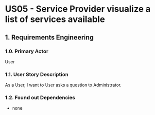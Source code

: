 # US05 - Service Provider visualize a list of services available

## 1. Requirements Engineering

### 1.0. Primary Actor
User

### 1.1. User Story Description
As a User, I want to User asks a question to Administrator.


### 1.2. Found out Dependencies

* none
